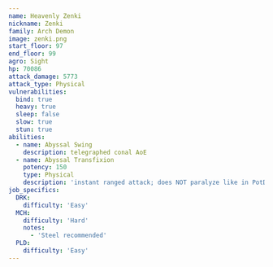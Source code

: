 ```yaml
---
name: Heavenly Zenki
nickname: Zenki
family: Arch Demon
image: zenki.png
start_floor: 97
end_floor: 99
agro: Sight
hp: 70086
attack_damage: 5773
attack_type: Physical
vulnerabilities:
  bind: true
  heavy: true
  sleep: false
  slow: true
  stun: true
abilities:
  - name: Abyssal Swing
    description: telegraphed conal AoE
  - name: Abyssal Transfixion
    potency: 150
    type: Physical
    description: 'instant ranged attack; does NOT paralyze like in PotD'
job_specifics:
  DRK:
    difficulty: 'Easy'
  MCH:
    difficulty: 'Hard'
    notes:
      - 'Steel recommended'
  PLD:
    difficulty: 'Easy'
---
```

